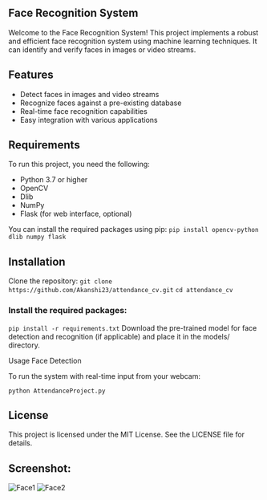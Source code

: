 ## Face Recognition System
Welcome to the Face Recognition System! This project implements a robust and efficient face recognition system using machine learning techniques. It can identify and verify faces in images or video streams.

## Features
- Detect faces in images and video streams
- Recognize faces against a pre-existing database
- Real-time face recognition capabilities
- Easy integration with various applications

## Requirements
To run this project, you need the following:
- Python 3.7 or higher
- OpenCV
- Dlib
- NumPy
- Flask (for web interface, optional)

You can install the required packages using pip:
`pip install opencv-python dlib numpy flask`

## Installation
Clone the repository:
`git clone https://github.com/Akanshi23/attendance_cv.git`
`cd attendance_cv`

### Install the required packages:
`pip install -r requirements.txt`
Download the pre-trained model for face detection and recognition (if applicable) and place it in the models/ directory.

Usage
Face Detection

To run the system with real-time  input from your webcam:

`python AttendanceProject.py`

## License
This project is licensed under the MIT License. See the LICENSE file for details.

## Screenshot:

![Face1](https://github.com/user-attachments/assets/2b91b40c-4e18-4ff2-a495-9c34a49d0ee6)
![Face2](https://github.com/user-attachments/assets/0fcad807-1a01-4588-9056-234723d47936)

